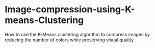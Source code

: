 # Image-compression-using-K-means-Clustering
How to use the K-Means clustering algorithm to compress images by reducing the number of colors while preserving visual quality
